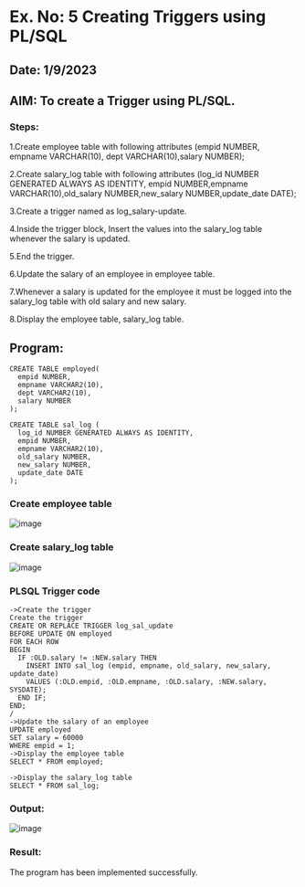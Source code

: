 # Ex. No: 5 Creating Triggers using PL/SQL

## Date: 1/9/2023

## AIM: To create a Trigger using PL/SQL.
### Steps:

1.Create employee table with following attributes (empid NUMBER, empname VARCHAR(10), dept VARCHAR(10),salary NUMBER);

2.Create salary_log table with following attributes (log_id NUMBER GENERATED ALWAYS AS IDENTITY, empid NUMBER,empname VARCHAR(10),old_salary NUMBER,new_salary NUMBER,update_date DATE);

3.Create a trigger named as log_salary-update.

4.Inside the trigger block, Insert the values into the salary_log table whenever the salary is updated.

5.End the trigger.

6.Update the salary of an employee in employee table.

7.Whenever a salary is updated for the employee it must be logged into the salary_log table with old salary and new salary.

8.Display the employee table, salary_log table.

## Program:
```
CREATE TABLE employed(
  empid NUMBER,
  empname VARCHAR2(10),
  dept VARCHAR2(10),
  salary NUMBER
);

CREATE TABLE sal_log (
  log_id NUMBER GENERATED ALWAYS AS IDENTITY,
  empid NUMBER,
  empname VARCHAR2(10),
  old_salary NUMBER,
  new_salary NUMBER,
  update_date DATE
);
```
### Create employee table

![image](https://github.com/Safeeq-Fazil/Ex-No-5-Creating-Triggers-using-PL-SQL/assets/118680361/1aab3ea7-63e6-4523-9eaf-f327c13f0074)


### Create salary_log table

![image](https://github.com/Safeeq-Fazil/Ex-No-5-Creating-Triggers-using-PL-SQL/assets/118680361/6885b39b-aef3-4f75-84d9-ac9777a6d84d)


### PLSQL Trigger code
```
->Create the trigger
Create the trigger
CREATE OR REPLACE TRIGGER log_sal_update
BEFORE UPDATE ON employed
FOR EACH ROW
BEGIN
  IF :OLD.salary != :NEW.salary THEN
    INSERT INTO sal_log (empid, empname, old_salary, new_salary, update_date)
    VALUES (:OLD.empid, :OLD.empname, :OLD.salary, :NEW.salary, SYSDATE);
  END IF;
END;
/
->Update the salary of an employee
UPDATE employed
SET salary = 60000
WHERE empid = 1;
->Display the employee table
SELECT * FROM employed;

->Display the salary_log table
SELECT * FROM sal_log;
```
### Output:

![image](https://github.com/Safeeq-Fazil/Ex-No-5-Creating-Triggers-using-PL-SQL/assets/118680361/e27dcca0-7fe0-4e0d-9660-eabf2da9cfac)


### Result:

The program has been implemented successfully.
